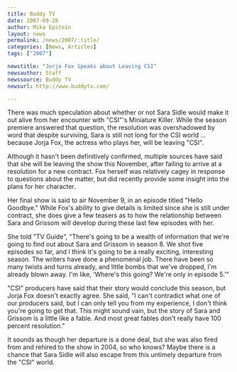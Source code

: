 ```yaml
---
title: Buddy TV 
date: 2007-09-28
author: Mika Epstein
layout: news
permalink: /news/2007/:title/
categories: [News, Articles]
tags: ["2007"]

newstitle: "Jorja Fox Speaks about Leaving CSI"
newsauthor: Staff
newssource: Buddy TV 
newsurl: http://www.buddytv.com/

---
```


There was much speculation about whether or not Sara Sidle would make it out alive from her encounter with "CSI"'s Miniature Killer. While the season premiere answered that question, the resolution was overshadowed by word that despite surviving, Sara is still not long for the CSI world ... because Jorja Fox, the actress who plays her, will be leaving "CSI".

Although it hasn't been definitively confirmed, multiple sources have said that she will be leaving the show this November, after failing to arrive at a resolution for a new contract. Fox herself was relatively cagey in response to questions about the matter, but did recently provide some insight into the plans for her character.

Her final show is said to air November 9, in an episode titled "Hello Goodbye." While Fox's ability to give details is limited since she is still under contract, she does give a few teasers as to how the relationship between Sara and Grissom will develop during these last few episodes with her.

She told "TV Guide", "There's going to be a wealth of information that we're going to find out about Sara and Grissom in season 8. We shot five episodes so far, and I think it's going to be a really exciting, interesting season. The writers have done a phenomenal job. There have been so many twists and turns already, and little bombs that we've dropped, I'm already blown away. I'm like, &#8216;Where's this going? We're only in episode 5.'"

"CSI" producers have said that their story would conclude this season, but Jorja Fox doesn't exactly agree. She said, "I can't contradict what one of our producers said, but I can only tell you from my experience, I don't think you're going to get that. This might sound vain, but the story of Sara and Grissom is a little like a fable. And most great fables don't really have 100 percent resolution."

It sounds as though her departure is a done deal, but she was also fired from and rehired to the show in 2004, so who knows? Maybe there is a chance that Sara Sidle will also escape from this untimely departure from the "CSI" world.